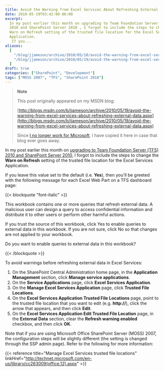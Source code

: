 ```yaml
---
title: Avoid the Warning from Excel Services About Refreshing External Data
date: 2010-05-19T03:42:00-06:00
excerpt:
  In my post earlier this month on upgrading to Team Foundation Server (TFS)
  2010 and SharePoint Server 2010 , I forgot to include the steps to change the
  Warn on Refresh setting of the trusted file location for the Excel Services
  Application. 
   If you...
aliases:
  [
    "/blog/jjameson/archive/2010/05/18/avoid-the-warning-from-excel-services-about-refreshing-external-data.aspx",
    "/blog/jjameson/archive/2010/05/19/avoid-the-warning-from-excel-services-about-refreshing-external-data.aspx",
  ]
draft: true
categories: ["SharePoint", "Development"]
tags: ["MOSS 2007", "TFS", "SharePoint 2010"]
---
```


> **Note**
>
> This post originally appeared on my MSDN blog:
>
> [http://blogs.msdn.com/b/jjameson/archive/2010/05/19/avoid-the-warning-from-excel-services-about-refreshing-external-data.aspx](http://blogs.msdn.com/b/jjameson/archive/2010/05/19/avoid-the-warning-from-excel-services-about-refreshing-external-data.aspx)
>
> Since
> [I no longer work for Microsoft](/blog/jjameson/2011/09/02/last-day-with-microsoft),
> I have copied it here in case that blog ever goes away.

In my post earlier this month on
[upgrading to Team Foundation Server (TFS) 2010 and SharePoint Server 2010](/blog/jjameson/2010/05/04/upgrade-team-foundation-server-2008-to-tfs-2010-and-sharepoint-server-2010),
I forgot to include the steps to change the **Warn on Refresh** setting of the
trusted file location for the Excel Services Application.

If you leave this value set to the default (i.e. **Yes**), then you'll be
greeted with the following message for each Excel Web Part on a TFS dashboard
page:

{{< blockquote "font-italic" >}}

This workbook contains one or more queries that refresh external data. A
malicious user can design a query to access confidential information and
distribute it to other users or perform other harmful actions.

If you trust the source of this workbook, click Yes to enable queries to
external data in this workbook. If you are not sure, click No so that changes
are not applied to your workbook.

Do you want to enable queries to external data in this workbook?

{{< /blockquote >}}

To avoid warnings before refreshing external data in Excel Services:

1. On the SharePoint Central Administration home page, in the **Application
   Management** section, click **Manage service applications**.
2. On the **Service Applications** page, click **Excel Services Application**.
3. On the **Manage Excel Services Application** page, click **Trusted File
   Locations**.
4. On the **Excel Services Application Trusted File Locations** page, point to
   the trusted file location that you want to edit (e.g. **http://**), click the
   arrow that appears, and then click **Edit**.
5. On the **Excel Services Application Edit Trusted File Location** page, in the
   **External Data** section, clear the **Refresh warning enabled** checkbox,
   and then click **OK**.

Note that if you are using Microsoft Office SharePoint Server (MOSS) 2007, the
configuration steps will be slightly different (the setting is changed through
the SSP admin page). Refer to the following for more information:

{{< reference title="Manage Excel Services trusted file locations"
linkHref="http://technet.microsoft.com/en-us/library/cc263009(office.12).aspx" >}}
